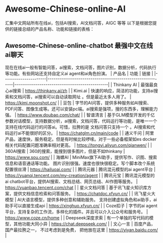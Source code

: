 # Awesome-Chinese-online-AI
汇集中文网站所有在线ai，包括AI搜索，AI文档问答，AIGC 等等
以下是根据您提供的链接总结的产品名称、功能和链接的表格：
## Awesome-Chinese-online-chatbot 最强中文在线ai聊天
现在在线ai一般有智能问答，ai搜索，文档问答，图片识别，数据分析，代码执行等功能。有些网站还支持自定义ai agent和ai角色扮演。
| 产品名                 | 功能                                                         | 链接                                             |
|----------------------|------------------------------------------------------------|------------------------------------------------|
| Thinkany AI          | 最强最良心ai搜索                         | https://thinkany.ai/zh                          |
| Kimi.ai            | 快速的响应，简洁的功能，支持ai搜索和文档问答，ai搜索可以自动读取网址 。但是最近太多人用了。                    | https://kimi.moonshot.cn/                       |
| 豆包                  | 字节的AI问答，提供多种服务如AI搜索、PDF问答、图像生成等。还可以安装pc端。ai搜索是强项，搜的东西多，理解能力强。                     | https://www.doubao.com/chat/                    |
| 智谱清言             | 基于GLM模型开发的千亿参数对话模型，支持数据分析，ai搜索，文档问答，代码运行等功能，是唯一一个支持在线代码运行的问答ai。可惜，拉胯的是   文档问答只支持一个 。AI搜索和代码运行ai不能很好的区分。                  | https://chatglm.cn/main/code                    |
| 通义千问                  | 阿里产品，速度快，服务稳定。但是有时候比较啰嗦。对于一些必备框架如es docker相关代码配置问题准确率相对更高。               | https://tongyi.aliyun.com/qianwen/              |
| 360AI搜索             | 360的搜索，能搜到很多图片，但是不如thinkany                                         | https://www.sou.com/                            |
| 海螺AI               | MiniMax旗下AI助手，提供写作、识图、搜索信息和语音通话等功能。 图片识别很强。速度也很快很稳定。写个脚本改个系统配置很丝滑           | https://hailuoai.com/                           |
| 腾讯元器             | 腾讯混元模型的ai agent平台                                   | https://yuanqi.tencent.com/my-creation/agent     |
| 腾讯元宝             | 腾讯混元模型的ai chatbot平台，提供AI搜索、文档总结、网页总结、AI作图等服务。                          | https://yuanbao.tencent.com/chat                 |
| 星火文档问答         | 基于讯飞星火知识库方案，提供文档信息检索和问答服务。                    | https://chatdoc.xfyun.cn/                       |
| 讯飞星火大模型       | AI大语言模型，提供多种创意和辅助服务。 支持创建虚拟角色和ai助手，ai助手可以直接生成api                              | https://xinghuo.xfyun.cn/                       |
| Coze扣子              | 字节的ai agent平台，支持复杂的工作流，多样化的插件。并且可以介入公众号和服务号。                        | https://www.coze.cn/home                       |
| Deepseek深度求索       | 有一个单独的写代码的模型，其他功能大同小异                                     | https://chat.deepseek.com/                      |
| 文心一言                  | 百度产品，国产最拉胯之一， 不过考虑到是免费， 把他放在这里                                         | https://yiyan.baidu.com/                        |
 

 
